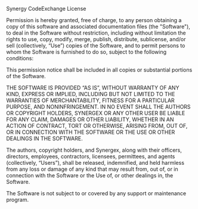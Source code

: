 Synergy CodeExchange License 

Permission is hereby granted, free of charge, to any person obtaining a copy of this software and associated documentation files (the "Software"), to deal in the 
Software without restriction, including without limitation the rights to use, copy, modify, merge, publish, distribute, sublicense, and/or sell (collectively, “Use”) 
copies of the Software, and to permit persons to whom the Software is furnished to do so, subject to the following conditions: 

This permission notice shall be included in all copies or substantial portions of the Software.  

THE SOFTWARE IS PROVIDED “AS IS”, WITHOUT WARRANTY OF ANY KIND, EXPRESS OR IMPLIED, INCLUDING BUT NOT LIMITED TO THE WARRANTIES OF MERCHANTABILITY, FITNESS FOR A 
PARTICULAR PURPOSE, AND NONINFRINGEMENT. IN NO EVENT SHALL THE AUTHORS OR COPYRIGHT HOLDERS,  SYNERGEX OR ANY OTHER USER BE LIABLE FOR ANY CLAIM, DAMAGES OR OTHER 
LIABILITY, WHETHER IN AN ACTION OF CONTRACT, TORT OR OTHERWISE, ARISING FROM, OUT OF, OR IN CONNECTION WITH THE SOFTWARE OR THE USE OR OTHER DEALINGS IN THE SOFTWARE.  

The authors, copyright holders, and Synergex, along with their officers, directors, employees, contractors, licensees, permittees, and agents (collectively, “Users”), 
shall be released, indemnified, and held harmless from any loss or damage of any kind that may result from, out of, or in connection with the Software or the Use of, or 
other dealings in, the Software.  

The Software is not subject to or covered by any support or maintenance program.
